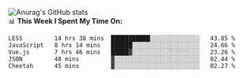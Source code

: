 
![Anurag's GitHub stats](https://github-readme-stats.vercel.app/api?username=supergczh&show_icons=true&theme=radical)
<br />
📊 **This Week I Spent My Time On:**

<!--START_SECTION:waka-->
```text
LESS         14 hrs 38 mins  ███████████░░░░░░░░░░░░░░   43.85 % 
JavaScript   8 hrs 14 mins   ██████░░░░░░░░░░░░░░░░░░░   24.66 % 
Vue.js       7 hrs 46 mins   █████▓░░░░░░░░░░░░░░░░░░░   23.26 % 
JSON         48 mins         ▓░░░░░░░░░░░░░░░░░░░░░░░░   02.44 % 
Cheetah      45 mins         ▓░░░░░░░░░░░░░░░░░░░░░░░░   02.27 % 
```
<!--END_SECTION:waka-->
